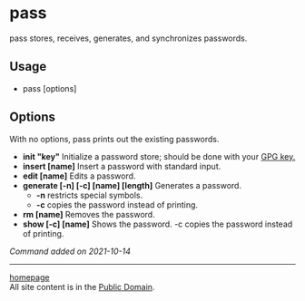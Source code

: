 # pass
pass stores, receives, generates, and synchronizes passwords.

## Usage
- pass [options]

## Options
With no options, pass prints out the existing passwords.
    
- **init "key"** Initialize a password store; should be done with your [GPG key.](./gpg.html)
- **insert [name]** Insert a password with standard input.
- **edit [name]** Edits a password. 
- **generate [-n] [-c] [name] [length]** Generates a password.
    - **-n** restricts special symbols.
    - **-c** copies the password instead of printing.
- **rm [name]** Removes the password.
- **show [-c] [name]** Shows the password. -c copies the password instead of printing.

*Command added on 2021-10-14*

---

[homepage](../index.html)\
All site content is in the [Public Domain](http://unlicense.org/).
